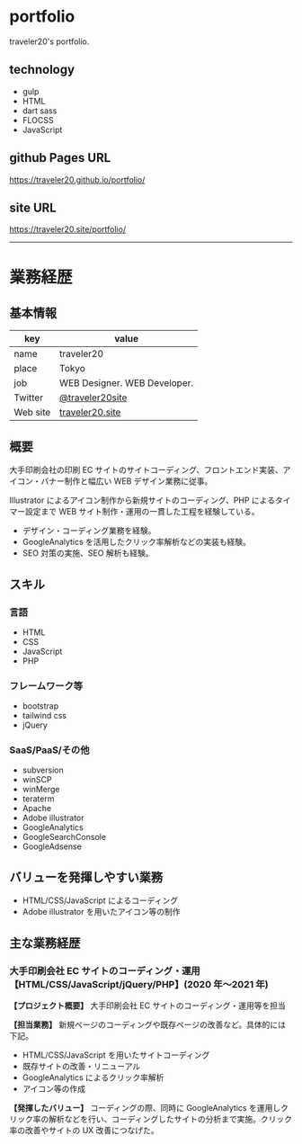 # portfolio

traveler20's portfolio.

## technology

- gulp
- HTML
- dart sass
- FLOCSS
- JavaScript

## github Pages URL

https://traveler20.github.io/portfolio/

## site URL

https://traveler20.site/portfolio/

---

# 業務経歴

## 基本情報

| key      | value                                                 |
| -------- | ----------------------------------------------------- |
| name     | traveler20                                            |
| place    | Tokyo                                                 |
| job      | WEB Designer. WEB Developer.                          |
| Twitter  | [@traveler20site](https://twitter.com/traveler20site) |
| Web site | [traveler20.site](https://traveler20.site/)           |

## 概要

大手印刷会社の印刷 EC サイトのサイトコーディング、フロントエンド実装、アイコン・バナー制作と幅広い WEB デザイン業務に従事。

Illustrator によるアイコン制作から新規サイトのコーディング、PHP によるタイマー設定まで WEB サイト制作・運用の一貫した工程を経験している。

- デザイン・コーディング業務を経験。
- GoogleAnalytics を活用したクリック率解析などの実装も経験。
- SEO 対策の実施、SEO 解析も経験。

## スキル

### 言語

- HTML
- CSS
- JavaScript
- PHP

### フレームワーク等

- bootstrap
- tailwind css
- jQuery

### SaaS/PaaS/その他

- subversion
- winSCP
- winMerge
- teraterm
- Apache
- Adobe illustrator
- GoogleAnalytics
- GoogleSearchConsole
- GoogleAdsense

## バリューを発揮しやすい業務

- HTML/CSS/JavaScript によるコーディング
- Adobe illustrator を用いたアイコン等の制作

## 主な業務経歴

### 大手印刷会社 EC サイトのコーディング・運用【HTML/CSS/JavaScript/jQuery/PHP】(2020 年〜2021 年)

**【プロジェクト概要】**
大手印刷会社 EC サイトのコーディング・運用等を担当

**【担当業務】**
新規ページのコーディングや既存ページの改善など。具体的には下記。

- HTML/CSS/JavaScript を用いたサイトコーディング
- 既存サイトの改善・リニューアル
- GoogleAnalytics によるクリック率解析
- アイコン等の作成

**【発揮したバリュー】**
コーディングの際、同時に GoogleAnalytics を運用しクリック率の解析などを行い、コーディングしたサイトの分析まで実施。クリック率の改善やサイトの UX 改善につなげた。
